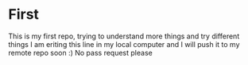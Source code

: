 # First
This is my first repo, trying to understand more things and try different things
I am eriting this line in my local computer and I will push it to my remote repo soon :)
No pass request please
